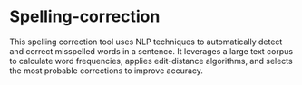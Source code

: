 # Spelling-correction
This spelling correction tool uses NLP techniques to automatically detect and correct misspelled words in a sentence. It leverages a large text corpus to calculate word frequencies, applies edit-distance algorithms, and selects the most probable corrections to improve accuracy.
